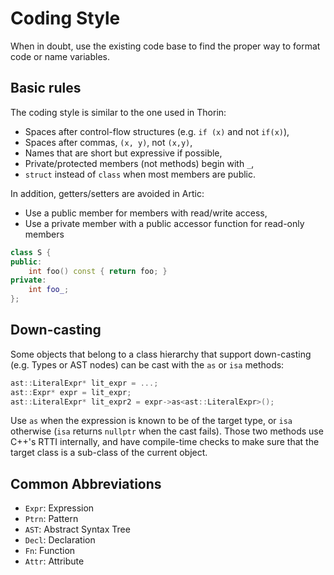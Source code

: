 # Coding Style

When in doubt, use the existing code base to find the proper way to format code or name variables.

## Basic rules

The coding style is similar to the one used in Thorin:

- Spaces after control-flow structures (e.g. `if (x)` and not `if(x)`),
- Spaces after commas, `(x, y)`, not `(x,y)`,
- Names that are short but expressive if possible,
- Private/protected members (not methods) begin with `_`,
- `struct` instead of `class` when most members are public.

In addition, getters/setters are avoided in Artic:

- Use a public member for members with read/write access,
- Use a private member with a public accessor function for read-only members
```cpp
class S {
public:
    int foo() const { return foo; }
private:
    int foo_;
};
```

## Down-casting

Some objects that belong to a class hierarchy that support down-casting (e.g. Types or AST nodes) can be cast with the `as` or `isa` methods:
```cpp
ast::LiteralExpr* lit_expr = ...;
ast::Expr* expr = lit_expr;
ast::LiteralExpr* lit_expr2 = expr->as<ast::LiteralExpr>();
```
Use `as` when the expression is known to be of the target type, or `isa` otherwise (`isa` returns `nullptr` when the cast fails).
Those two methods use C++'s RTTI internally, and have compile-time checks to make sure that the target class is a sub-class of the current object.

## Common Abbreviations

- `Expr`: Expression
- `Ptrn`: Pattern
- `AST`: Abstract Syntax Tree
- `Decl`: Declaration
- `Fn`: Function
- `Attr`: Attribute
